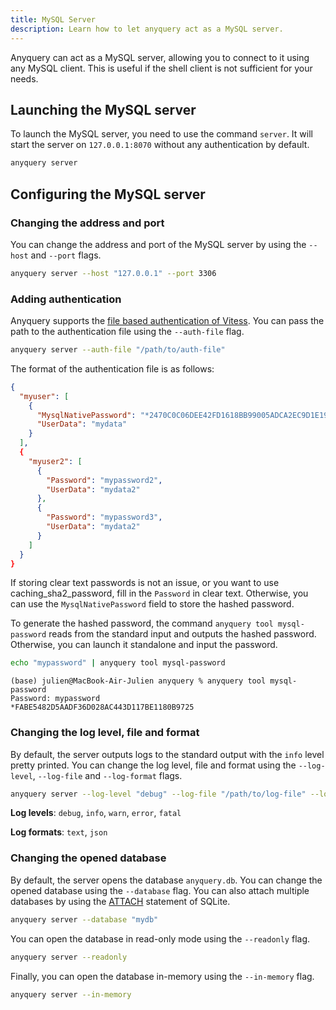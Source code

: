 ```yaml
---
title: MySQL Server
description: Learn how to let anyquery act as a MySQL server.
---
```


Anyquery can act as a MySQL server, allowing you to connect to it using any MySQL client. This is useful if the shell client is not sufficient for your needs.

## Launching the MySQL server

To launch the MySQL server, you need to use the command `server`. It will start the server on `127.0.0.1:8070` without any authentication by default.

```bash title="Launch the MySQL server"
anyquery server
```

## Configuring the MySQL server

### Changing the address and port

You can change the address and port of the MySQL server by using the `--host` and `--port` flags.

```bash title="Change the address and port of the MySQL server"
anyquery server --host "127.0.0.1" --port 3306
```

### Adding authentication

Anyquery supports the [file based authentication of Vitess](https://vitess.io/docs/20.0/user-guides/configuration-advanced/static-auth/). You can pass the path to the authentication file using the `--auth-file` flag.

```bash title="Launch the MySQL server with authentication"
anyquery server --auth-file "/path/to/auth-file"
```

The format of the authentication file is as follows:

```json
{
  "myuser": [
    {
      "MysqlNativePassword": "*2470C0C06DEE42FD1618BB99005ADCA2EC9D1E19",
      "UserData": "mydata"
    }
  ],
  {
    "myuser2": [
      {
        "Password": "mypassword2",
        "UserData": "mydata2"
      },
      {
        "Password": "mypassword3",
        "UserData": "mydata2"
      }
    ]
  }
}
```

If storing clear text passwords is not an issue, or you want to use caching_sha2_password, fill in the `Password` in clear text. Otherwise, you can use the `MysqlNativePassword` field to store the hashed password.

To generate the hashed password, the command `anyquery tool mysql-password` reads from the standard input and outputs the hashed password. Otherwise, you can launch it standalone and input the password.

```bash title="Generate hashed password from standard input"
echo "mypassword" | anyquery tool mysql-password
```

```ansi title="Generate hashed password with interactive prompt"
(base) julien@MacBook-Air-Julien anyquery % anyquery tool mysql-password   
Password: mypassword 
*FABE5482D5AADF36D028AC443D117BE1180B9725
```

### Changing the log level, file and format

By default, the server outputs logs to the standard output with the `info` level pretty printed. You can change the log level, file and format using the `--log-level`, `--log-file` and `--log-format` flags.

```bash
anyquery server --log-level "debug" --log-file "/path/to/log-file" --log-format "json"
```

**Log levels**: `debug`, `info`, `warn`, `error`, `fatal`

**Log formats**: `text`, `json`

### Changing the opened database

By default, the server opens the database `anyquery.db`. You can change the opened database using the `--database` flag. You can also attach multiple databases by using the [ATTACH](https://www.sqlite.org/lang_attach.html) statement of SQLite.

```bash title=Change the opened database
anyquery server --database "mydb"
```

You can open the database in read-only mode using the `--readonly` flag.

```bash title=Open the database in read-only mode
anyquery server --readonly
```

Finally, you can open the database in-memory using the `--in-memory` flag.

```bash title=Open the database in-memory
anyquery server --in-memory
```
